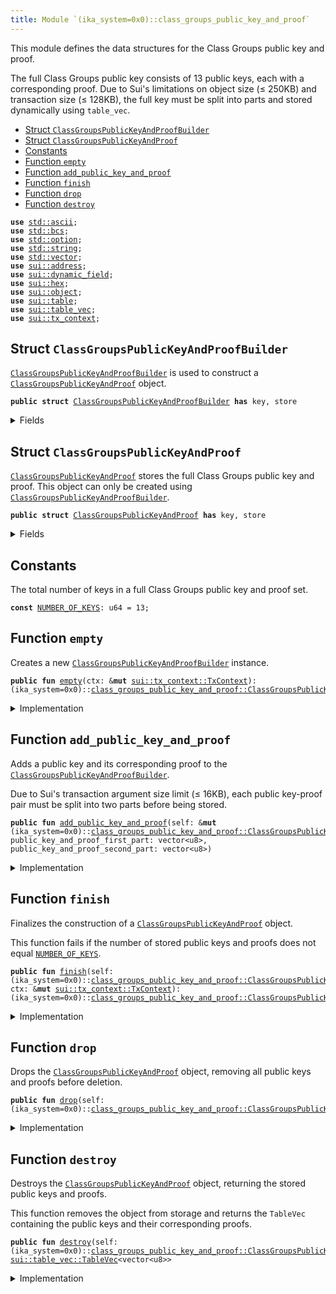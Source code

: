 ```yaml
---
title: Module `(ika_system=0x0)::class_groups_public_key_and_proof`
---
```


This module defines the data structures for the Class Groups public key and proof.

The full Class Groups public key consists of 13 public keys, each with a corresponding proof.
Due to Sui's limitations on object size (≤ 250KB) and transaction size (≤ 128KB),
the full key must be split into parts and stored dynamically using <code>table_vec</code>.


-  [Struct `ClassGroupsPublicKeyAndProofBuilder`](#(ika_system=0x0)_class_groups_public_key_and_proof_ClassGroupsPublicKeyAndProofBuilder)
-  [Struct `ClassGroupsPublicKeyAndProof`](#(ika_system=0x0)_class_groups_public_key_and_proof_ClassGroupsPublicKeyAndProof)
-  [Constants](#@Constants_0)
-  [Function `empty`](#(ika_system=0x0)_class_groups_public_key_and_proof_empty)
-  [Function `add_public_key_and_proof`](#(ika_system=0x0)_class_groups_public_key_and_proof_add_public_key_and_proof)
-  [Function `finish`](#(ika_system=0x0)_class_groups_public_key_and_proof_finish)
-  [Function `drop`](#(ika_system=0x0)_class_groups_public_key_and_proof_drop)
-  [Function `destroy`](#(ika_system=0x0)_class_groups_public_key_and_proof_destroy)


<pre><code><b>use</b> <a href="../../std/ascii.md#std_ascii">std::ascii</a>;
<b>use</b> <a href="../../std/bcs.md#std_bcs">std::bcs</a>;
<b>use</b> <a href="../../std/option.md#std_option">std::option</a>;
<b>use</b> <a href="../../std/string.md#std_string">std::string</a>;
<b>use</b> <a href="../../std/vector.md#std_vector">std::vector</a>;
<b>use</b> <a href="../../sui/address.md#sui_address">sui::address</a>;
<b>use</b> <a href="../../sui/dynamic_field.md#sui_dynamic_field">sui::dynamic_field</a>;
<b>use</b> <a href="../../sui/hex.md#sui_hex">sui::hex</a>;
<b>use</b> <a href="../../sui/object.md#sui_object">sui::object</a>;
<b>use</b> <a href="../../sui/table.md#sui_table">sui::table</a>;
<b>use</b> <a href="../../sui/table_vec.md#sui_table_vec">sui::table_vec</a>;
<b>use</b> <a href="../../sui/tx_context.md#sui_tx_context">sui::tx_context</a>;
</code></pre>



<a name="(ika_system=0x0)_class_groups_public_key_and_proof_ClassGroupsPublicKeyAndProofBuilder"></a>

## Struct `ClassGroupsPublicKeyAndProofBuilder`

<code><a href="../ika_system/class_groups_public_key_and_proof.md#(ika_system=0x0)_class_groups_public_key_and_proof_ClassGroupsPublicKeyAndProofBuilder">ClassGroupsPublicKeyAndProofBuilder</a></code> is used to construct a <code><a href="../ika_system/class_groups_public_key_and_proof.md#(ika_system=0x0)_class_groups_public_key_and_proof_ClassGroupsPublicKeyAndProof">ClassGroupsPublicKeyAndProof</a></code> object.


<pre><code><b>public</b> <b>struct</b> <a href="../ika_system/class_groups_public_key_and_proof.md#(ika_system=0x0)_class_groups_public_key_and_proof_ClassGroupsPublicKeyAndProofBuilder">ClassGroupsPublicKeyAndProofBuilder</a> <b>has</b> key, store
</code></pre>



<details>
<summary>Fields</summary>


<dl>
<dt>
<code>id: <a href="../../sui/object.md#sui_object_UID">sui::object::UID</a></code>
</dt>
<dd>
</dd>
<dt>
<code>public_keys_and_proofs: <a href="../../sui/table_vec.md#sui_table_vec_TableVec">sui::table_vec::TableVec</a>&lt;vector&lt;u8&gt;&gt;</code>
</dt>
<dd>
 A <code>TableVec</code> that dynamically stores public keys and their corresponding proofs.
</dd>
</dl>


</details>

<a name="(ika_system=0x0)_class_groups_public_key_and_proof_ClassGroupsPublicKeyAndProof"></a>

## Struct `ClassGroupsPublicKeyAndProof`

<code><a href="../ika_system/class_groups_public_key_and_proof.md#(ika_system=0x0)_class_groups_public_key_and_proof_ClassGroupsPublicKeyAndProof">ClassGroupsPublicKeyAndProof</a></code> stores the full Class Groups public key and proof.
This object can only be created using <code><a href="../ika_system/class_groups_public_key_and_proof.md#(ika_system=0x0)_class_groups_public_key_and_proof_ClassGroupsPublicKeyAndProofBuilder">ClassGroupsPublicKeyAndProofBuilder</a></code>.


<pre><code><b>public</b> <b>struct</b> <a href="../ika_system/class_groups_public_key_and_proof.md#(ika_system=0x0)_class_groups_public_key_and_proof_ClassGroupsPublicKeyAndProof">ClassGroupsPublicKeyAndProof</a> <b>has</b> key, store
</code></pre>



<details>
<summary>Fields</summary>


<dl>
<dt>
<code>id: <a href="../../sui/object.md#sui_object_UID">sui::object::UID</a></code>
</dt>
<dd>
</dd>
<dt>
<code>public_keys_and_proofs: <a href="../../sui/table_vec.md#sui_table_vec_TableVec">sui::table_vec::TableVec</a>&lt;vector&lt;u8&gt;&gt;</code>
</dt>
<dd>
 A <code>TableVec</code> that dynamically stores public keys and their corresponding proofs.
</dd>
</dl>


</details>

<a name="@Constants_0"></a>

## Constants


<a name="(ika_system=0x0)_class_groups_public_key_and_proof_NUMBER_OF_KEYS"></a>

The total number of keys in a full Class Groups public key and proof set.


<pre><code><b>const</b> <a href="../ika_system/class_groups_public_key_and_proof.md#(ika_system=0x0)_class_groups_public_key_and_proof_NUMBER_OF_KEYS">NUMBER_OF_KEYS</a>: u64 = 13;
</code></pre>



<a name="(ika_system=0x0)_class_groups_public_key_and_proof_empty"></a>

## Function `empty`

Creates a new <code><a href="../ika_system/class_groups_public_key_and_proof.md#(ika_system=0x0)_class_groups_public_key_and_proof_ClassGroupsPublicKeyAndProofBuilder">ClassGroupsPublicKeyAndProofBuilder</a></code> instance.


<pre><code><b>public</b> <b>fun</b> <a href="../ika_system/class_groups_public_key_and_proof.md#(ika_system=0x0)_class_groups_public_key_and_proof_empty">empty</a>(ctx: &<b>mut</b> <a href="../../sui/tx_context.md#sui_tx_context_TxContext">sui::tx_context::TxContext</a>): (ika_system=0x0)::<a href="../ika_system/class_groups_public_key_and_proof.md#(ika_system=0x0)_class_groups_public_key_and_proof_ClassGroupsPublicKeyAndProofBuilder">class_groups_public_key_and_proof::ClassGroupsPublicKeyAndProofBuilder</a>
</code></pre>



<details>
<summary>Implementation</summary>


<pre><code><b>public</b> <b>fun</b> <a href="../ika_system/class_groups_public_key_and_proof.md#(ika_system=0x0)_class_groups_public_key_and_proof_empty">empty</a>(
    ctx: &<b>mut</b> TxContext,
): <a href="../ika_system/class_groups_public_key_and_proof.md#(ika_system=0x0)_class_groups_public_key_and_proof_ClassGroupsPublicKeyAndProofBuilder">ClassGroupsPublicKeyAndProofBuilder</a> {
    <b>let</b> builder = <a href="../ika_system/class_groups_public_key_and_proof.md#(ika_system=0x0)_class_groups_public_key_and_proof_ClassGroupsPublicKeyAndProofBuilder">ClassGroupsPublicKeyAndProofBuilder</a> {
        id: object::new(ctx),
        public_keys_and_proofs: table_vec::empty(ctx),
    };
    builder
}
</code></pre>



</details>

<a name="(ika_system=0x0)_class_groups_public_key_and_proof_add_public_key_and_proof"></a>

## Function `add_public_key_and_proof`

Adds a public key and its corresponding proof to the <code><a href="../ika_system/class_groups_public_key_and_proof.md#(ika_system=0x0)_class_groups_public_key_and_proof_ClassGroupsPublicKeyAndProofBuilder">ClassGroupsPublicKeyAndProofBuilder</a></code>.

Due to Sui's transaction argument size limit (≤ 16KB), each public key-proof pair
must be split into two parts before being stored.


<pre><code><b>public</b> <b>fun</b> <a href="../ika_system/class_groups_public_key_and_proof.md#(ika_system=0x0)_class_groups_public_key_and_proof_add_public_key_and_proof">add_public_key_and_proof</a>(self: &<b>mut</b> (ika_system=0x0)::<a href="../ika_system/class_groups_public_key_and_proof.md#(ika_system=0x0)_class_groups_public_key_and_proof_ClassGroupsPublicKeyAndProofBuilder">class_groups_public_key_and_proof::ClassGroupsPublicKeyAndProofBuilder</a>, public_key_and_proof_first_part: vector&lt;u8&gt;, public_key_and_proof_second_part: vector&lt;u8&gt;)
</code></pre>



<details>
<summary>Implementation</summary>


<pre><code><b>public</b> <b>fun</b> <a href="../ika_system/class_groups_public_key_and_proof.md#(ika_system=0x0)_class_groups_public_key_and_proof_add_public_key_and_proof">add_public_key_and_proof</a>(
    self: &<b>mut</b> <a href="../ika_system/class_groups_public_key_and_proof.md#(ika_system=0x0)_class_groups_public_key_and_proof_ClassGroupsPublicKeyAndProofBuilder">ClassGroupsPublicKeyAndProofBuilder</a>,
    public_key_and_proof_first_part: vector&lt;u8&gt;,
    public_key_and_proof_second_part: vector&lt;u8&gt;,
) {
    <b>let</b> <b>mut</b> full_public_key_and_proof = vector::empty();
    full_public_key_and_proof.append(public_key_and_proof_first_part);
    full_public_key_and_proof.append(public_key_and_proof_second_part);
    self.public_keys_and_proofs.push_back(full_public_key_and_proof);
}
</code></pre>



</details>

<a name="(ika_system=0x0)_class_groups_public_key_and_proof_finish"></a>

## Function `finish`

Finalizes the construction of a <code><a href="../ika_system/class_groups_public_key_and_proof.md#(ika_system=0x0)_class_groups_public_key_and_proof_ClassGroupsPublicKeyAndProof">ClassGroupsPublicKeyAndProof</a></code> object.

This function fails if the number of stored public keys and proofs does not equal <code><a href="../ika_system/class_groups_public_key_and_proof.md#(ika_system=0x0)_class_groups_public_key_and_proof_NUMBER_OF_KEYS">NUMBER_OF_KEYS</a></code>.


<pre><code><b>public</b> <b>fun</b> <a href="../ika_system/class_groups_public_key_and_proof.md#(ika_system=0x0)_class_groups_public_key_and_proof_finish">finish</a>(self: (ika_system=0x0)::<a href="../ika_system/class_groups_public_key_and_proof.md#(ika_system=0x0)_class_groups_public_key_and_proof_ClassGroupsPublicKeyAndProofBuilder">class_groups_public_key_and_proof::ClassGroupsPublicKeyAndProofBuilder</a>, ctx: &<b>mut</b> <a href="../../sui/tx_context.md#sui_tx_context_TxContext">sui::tx_context::TxContext</a>): (ika_system=0x0)::<a href="../ika_system/class_groups_public_key_and_proof.md#(ika_system=0x0)_class_groups_public_key_and_proof_ClassGroupsPublicKeyAndProof">class_groups_public_key_and_proof::ClassGroupsPublicKeyAndProof</a>
</code></pre>



<details>
<summary>Implementation</summary>


<pre><code><b>public</b> <b>fun</b> <a href="../ika_system/class_groups_public_key_and_proof.md#(ika_system=0x0)_class_groups_public_key_and_proof_finish">finish</a>(
    self: <a href="../ika_system/class_groups_public_key_and_proof.md#(ika_system=0x0)_class_groups_public_key_and_proof_ClassGroupsPublicKeyAndProofBuilder">ClassGroupsPublicKeyAndProofBuilder</a>,
    ctx: &<b>mut</b> TxContext,
): <a href="../ika_system/class_groups_public_key_and_proof.md#(ika_system=0x0)_class_groups_public_key_and_proof_ClassGroupsPublicKeyAndProof">ClassGroupsPublicKeyAndProof</a> {
    <b>assert</b>!(self.public_keys_and_proofs.length() == <a href="../ika_system/class_groups_public_key_and_proof.md#(ika_system=0x0)_class_groups_public_key_and_proof_NUMBER_OF_KEYS">NUMBER_OF_KEYS</a>, 0);
    <b>let</b> <a href="../ika_system/class_groups_public_key_and_proof.md#(ika_system=0x0)_class_groups_public_key_and_proof_ClassGroupsPublicKeyAndProofBuilder">ClassGroupsPublicKeyAndProofBuilder</a> { id, public_keys_and_proofs } = self;
    id.delete();
    <a href="../ika_system/class_groups_public_key_and_proof.md#(ika_system=0x0)_class_groups_public_key_and_proof_ClassGroupsPublicKeyAndProof">ClassGroupsPublicKeyAndProof</a> {
        id: object::new(ctx),
        public_keys_and_proofs
    }
}
</code></pre>



</details>

<a name="(ika_system=0x0)_class_groups_public_key_and_proof_drop"></a>

## Function `drop`

Drops the <code><a href="../ika_system/class_groups_public_key_and_proof.md#(ika_system=0x0)_class_groups_public_key_and_proof_ClassGroupsPublicKeyAndProof">ClassGroupsPublicKeyAndProof</a></code> object, removing all public keys and proofs before deletion.


<pre><code><b>public</b> <b>fun</b> <a href="../ika_system/class_groups_public_key_and_proof.md#(ika_system=0x0)_class_groups_public_key_and_proof_drop">drop</a>(self: (ika_system=0x0)::<a href="../ika_system/class_groups_public_key_and_proof.md#(ika_system=0x0)_class_groups_public_key_and_proof_ClassGroupsPublicKeyAndProof">class_groups_public_key_and_proof::ClassGroupsPublicKeyAndProof</a>)
</code></pre>



<details>
<summary>Implementation</summary>


<pre><code><b>public</b> <b>fun</b> <a href="../ika_system/class_groups_public_key_and_proof.md#(ika_system=0x0)_class_groups_public_key_and_proof_drop">drop</a>(self: <a href="../ika_system/class_groups_public_key_and_proof.md#(ika_system=0x0)_class_groups_public_key_and_proof_ClassGroupsPublicKeyAndProof">ClassGroupsPublicKeyAndProof</a>) {
    <b>let</b> <a href="../ika_system/class_groups_public_key_and_proof.md#(ika_system=0x0)_class_groups_public_key_and_proof_ClassGroupsPublicKeyAndProof">ClassGroupsPublicKeyAndProof</a> { id, <b>mut</b> public_keys_and_proofs } = self;
    <b>while</b> (!public_keys_and_proofs.is_empty()) {
        public_keys_and_proofs.pop_back();
    };
    public_keys_and_proofs.destroy_empty();
    id.delete();
}
</code></pre>



</details>

<a name="(ika_system=0x0)_class_groups_public_key_and_proof_destroy"></a>

## Function `destroy`

Destroys the <code><a href="../ika_system/class_groups_public_key_and_proof.md#(ika_system=0x0)_class_groups_public_key_and_proof_ClassGroupsPublicKeyAndProof">ClassGroupsPublicKeyAndProof</a></code> object, returning the stored public keys and proofs.

This function removes the object from storage and returns the <code>TableVec</code> containing
the public keys and their corresponding proofs.


<pre><code><b>public</b> <b>fun</b> <a href="../ika_system/class_groups_public_key_and_proof.md#(ika_system=0x0)_class_groups_public_key_and_proof_destroy">destroy</a>(self: (ika_system=0x0)::<a href="../ika_system/class_groups_public_key_and_proof.md#(ika_system=0x0)_class_groups_public_key_and_proof_ClassGroupsPublicKeyAndProof">class_groups_public_key_and_proof::ClassGroupsPublicKeyAndProof</a>): <a href="../../sui/table_vec.md#sui_table_vec_TableVec">sui::table_vec::TableVec</a>&lt;vector&lt;u8&gt;&gt;
</code></pre>



<details>
<summary>Implementation</summary>


<pre><code><b>public</b> <b>fun</b> <a href="../ika_system/class_groups_public_key_and_proof.md#(ika_system=0x0)_class_groups_public_key_and_proof_destroy">destroy</a>(
    self: <a href="../ika_system/class_groups_public_key_and_proof.md#(ika_system=0x0)_class_groups_public_key_and_proof_ClassGroupsPublicKeyAndProof">ClassGroupsPublicKeyAndProof</a>,
): table_vec::TableVec&lt;vector&lt;u8&gt;&gt; {
    <b>let</b> <a href="../ika_system/class_groups_public_key_and_proof.md#(ika_system=0x0)_class_groups_public_key_and_proof_ClassGroupsPublicKeyAndProof">ClassGroupsPublicKeyAndProof</a> { id, public_keys_and_proofs } = self;
    id.delete();
    public_keys_and_proofs
}
</code></pre>



</details>
